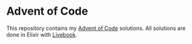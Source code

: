 # Advent of Code

This repository contains my [Advent of Code](https://adventofcode.com/) solutions.
All solutions are done in Elixir with [Livebook](https://livebook.dev/).
